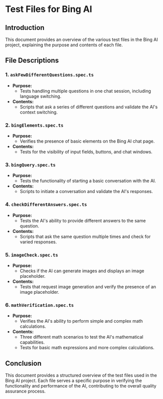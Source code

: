 # Test Files for Bing AI

## Introduction

This document provides an overview of the various test files in the Bing AI project, explaining the purpose and contents of each file.

## File Descriptions

### 1. `askFewDifferentQuestions.spec.ts`

- **Purpose:**
  - Tests handling multiple questions in one chat session, including language switching.
- **Contents:**
  - Scripts that ask a series of different questions and validate the AI's context switching.

### 2. `bingElements.spec.ts`

- **Purpose:**
  - Verifies the presence of basic elements on the Bing AI chat page.
- **Contents:**
  - Tests for the visibility of input fields, buttons, and chat windows.

### 3. `bingQuery.spec.ts`

- **Purpose:**
  - Tests the functionality of starting a basic conversation with the AI.
- **Contents:**
  - Scripts to initiate a conversation and validate the AI's responses.

### 4. `checkDifferentAnswers.spec.ts`

- **Purpose:**
  - Tests the AI's ability to provide different answers to the same question.
- **Contents:**
  - Scripts that ask the same question multiple times and check for varied responses.

### 5. `imageCheck.spec.ts`

- **Purpose:**
  - Checks if the AI can generate images and displays an image placeholder.
- **Contents:**
  - Tests that request image generation and verify the presence of an image placeholder.

### 6. `mathVerification.spec.ts`

- **Purpose:**
  - Verifies the AI's ability to perform simple and complex math calculations.
- **Contents:**
  - Three different math scenarios to test the AI's mathematical capabilities.
  - Tests for basic math expressions and more complex calculations.

## Conclusion

This document provides a structured overview of the test files used in the Bing AI project. Each file serves a specific purpose in verifying the functionality and performance of the AI, contributing to the overall quality assurance process.
